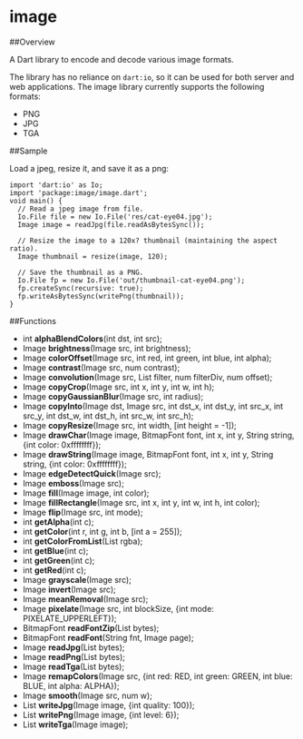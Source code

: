 # image

##Overview

A Dart library to encode and decode various image formats.

The library has no reliance on `dart:io`, so it can be used for both server and
web applications. The image library currently supports the following 
formats:

- PNG
- JPG
- TGA

##Sample

Load a jpeg, resize it, and save it as a png:

    import 'dart:io' as Io;
    import 'package:image/image.dart';
    void main() {
      // Read a jpeg image from file.
      Io.File file = new Io.File('res/cat-eye04.jpg');    
      Image image = readJpg(file.readAsBytesSync());

      // Resize the image to a 120x? thumbnail (maintaining the aspect ratio).
      Image thumbnail = resize(image, 120);
    
      // Save the thumbnail as a PNG.
      Io.File fp = new Io.File('out/thumbnail-cat-eye04.png');
      fp.createSync(recursive: true);
      fp.writeAsBytesSync(writePng(thumbnail));
    }

##Functions
- int **alphaBlendColors**(int dst, int src);
- Image **brightness**(Image src, int brightness);
- Image **colorOffset**(Image src, int red, int green, int blue, int alpha);
- Image **contrast**(Image src, num contrast);
- Image **convolution**(Image src, List<num> filter, num filterDiv, num offset);
- Image **copyCrop**(Image src, int x, int y, int w, int h);
- Image **copyGaussianBlur**(Image src, int radius);
- Image **copyInto**(Image dst, Image src, int dst_x, int dst_y, int src_x, int src_y, int dst_w, int dst_h, int src_w, int src_h);
- Image **copyResize**(Image src, int width, [int height = -1]);
- Image **drawChar**(Image image, BitmapFont font, int x, int y, String string, {int color: 0xffffffff});
- Image **drawString**(Image image, BitmapFont font, int x, int y, String string, {int color: 0xffffffff});
- Image **edgeDetectQuick**(Image src);
- Image **emboss**(Image src);             
- Image **fill**(Image image, int color);
- Image **fillRectangle**(Image src, int x, int y, int w, int h, int color);
- Image **flip**(Image src, int mode);
- int **getAlpha**(int c);
- int **getColor**(int r, int g, int b, [int a = 255]);
- int **getColorFromList**(List<int> rgba);
- int **getBlue**(int c);
- int **getGreen**(int c);
- int **getRed**(int c);
- Image **grayscale**(Image src);
- Image **invert**(Image src);
- Image **meanRemoval**(Image src);
- Image **pixelate**(Image src, int blockSize, {int mode: PIXELATE_UPPERLEFT});
- BitmapFont **readFontZip**(List<int> bytes);
- BitmapFont **readFont**(String fnt, Image page);
- Image **readJpg**(List<int> bytes);
- Image **readPng**(List<int> bytes);
- Image **readTga**(List<int> bytes);
- Image **remapColors**(Image src, {int red: RED, int green: GREEN, int blue: BLUE, int alpha: ALPHA});
- Image **smooth**(Image src, num w);
- List<int> **writeJpg**(Image image, {int quality: 100});
- List<int> **writePng**(Image image, {int level: 6});
- List<int> **writeTga**(Image image);

